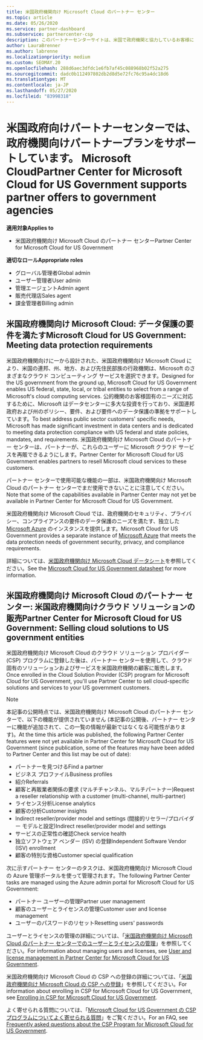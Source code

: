 ```yaml
---
title: 米国政府機関向け Microsoft Cloud のパートナー センター
ms.topic: article
ms.date: 05/26/2020
ms.service: partner-dashboard
ms.subservice: partnercenter-csp
description: このパートナーセンターサイトは、米国で政府機関と協力しているお客様に Microsoft のクラウドソリューションを提供する Microsoft パートナーを対象としています。
author: LauraBrenner
ms.author: labrenne
ms.localizationpriority: medium
ms.custom: SEOMAY.20
ms.openlocfilehash: 288d6aec3dfdc1e6fb7af45c088968b02f52a275
ms.sourcegitcommit: dadc0b112497802db2d8d5e72fc76c95a4dc18d6
ms.translationtype: MT
ms.contentlocale: ja-JP
ms.lasthandoff: 05/27/2020
ms.locfileid: "83998318"
---
```

# <a name="partner-center-for-microsoft-cloud-for-us-government-supports-partner-offers-to-government-agencies"></a><span data-ttu-id="2e38c-103">米国政府向けパートナーセンターでは、政府機関向けパートナープランをサポートしています。 Microsoft Cloud</span><span class="sxs-lookup"><span data-stu-id="2e38c-103">Partner Center for Microsoft Cloud for US Government supports partner offers to government agencies</span></span>

<span data-ttu-id="2e38c-104">**適用対象**</span><span class="sxs-lookup"><span data-stu-id="2e38c-104">**Applies to**</span></span>

- <span data-ttu-id="2e38c-105">米国政府機関向け Microsoft Cloud のパートナー センター</span><span class="sxs-lookup"><span data-stu-id="2e38c-105">Partner Center for Microsoft Cloud for US Government</span></span>

<span data-ttu-id="2e38c-106">**適切なロール**</span><span class="sxs-lookup"><span data-stu-id="2e38c-106">**Appropriate roles**</span></span>

- <span data-ttu-id="2e38c-107">グローバル管理者</span><span class="sxs-lookup"><span data-stu-id="2e38c-107">Global admin</span></span>
- <span data-ttu-id="2e38c-108">ユーザー管理者</span><span class="sxs-lookup"><span data-stu-id="2e38c-108">User admin</span></span>
- <span data-ttu-id="2e38c-109">管理エージェント</span><span class="sxs-lookup"><span data-stu-id="2e38c-109">Admin agent</span></span>
- <span data-ttu-id="2e38c-110">販売代理店</span><span class="sxs-lookup"><span data-stu-id="2e38c-110">Sales agent</span></span>
- <span data-ttu-id="2e38c-111">課金管理者</span><span class="sxs-lookup"><span data-stu-id="2e38c-111">Billing admin</span></span>


## <a name="microsoft-cloud-for-us-government-meeting-data-protection-requirements"></a><span data-ttu-id="2e38c-112">米国政府機関向け Microsoft Cloud: データ保護の要件を満たす</span><span class="sxs-lookup"><span data-stu-id="2e38c-112">Microsoft Cloud for US Government: Meeting data protection requirements</span></span>

<span data-ttu-id="2e38c-113">米国政府機関向けに一から設計された、米国政府機関向け Microsoft Cloud により、米国の連邦、州、地方、および先住民部族の行政機関は、Microsoft のさまざまなクラウド コンピューティング サービスを選択できます。</span><span class="sxs-lookup"><span data-stu-id="2e38c-113">Designed for the US government from the ground up, Microsoft Cloud for US Government enables US federal, state, local, or tribal entities to select from a range of Microsoft's cloud computing services.</span></span> <span data-ttu-id="2e38c-114">公的機関のお客様固有のニーズに対応するために、Microsoft はデータセンターに多大な投資を行っており、米国連邦政府および州のポリシー、要件、および要件へのデータ保護の準拠をサポートしています。</span><span class="sxs-lookup"><span data-stu-id="2e38c-114">To best address public sector customers' specific needs, Microsoft has made significant investment in data centers and is dedicated to meeting data protection compliance with US federal and state policies, mandates, and requirements.</span></span> <span data-ttu-id="2e38c-115">米国政府機関向け Microsoft Cloud のパートナー センターは、パートナーが、これらのユーザーに Microsoft クラウド サービスを再販できるようにします。</span><span class="sxs-lookup"><span data-stu-id="2e38c-115">Partner Center for Microsoft Cloud for US Government enables partners to resell Microsoft cloud services to these customers.</span></span>

<span data-ttu-id="2e38c-116">パートナー センターで使用可能な機能の一部は、米国政府機関向け Microsoft Cloud のパートナー センターでまだ使用できないことに注意してください。</span><span class="sxs-lookup"><span data-stu-id="2e38c-116">Note that some of the capabilities available in Partner Center may not yet be available in Partner Center for Microsoft Cloud for US Government.</span></span>

<span data-ttu-id="2e38c-117">米国政府機関向け Microsoft Cloud では、政府機関のセキュリティ、プライバシー、コンプライアンスの要件のデータ保護のニーズを満たす、独立した [Microsoft Azure](https://azure.microsoft.com/overview/clouds/government/) のインスタンスを提供します。</span><span class="sxs-lookup"><span data-stu-id="2e38c-117">Microsoft Cloud for US Government provides a separate instance of [Microsoft Azure](https://azure.microsoft.com/overview/clouds/government/) that meets the data protection needs of government security, privacy, and compliance requirements.</span></span> 

<span data-ttu-id="2e38c-118">詳細については、[米国政府機関向け Microsoft Cloud データシート](https://download.microsoft.com/download/C/9/C/C9CA3002-DFC4-4ADA-841F-DF42AEC042FB/Microsoft_Azure_Government_Datasheet_EN_US.PDF)を参照してください。</span><span class="sxs-lookup"><span data-stu-id="2e38c-118">See the [Microsoft Cloud for US Government datasheet](https://download.microsoft.com/download/C/9/C/C9CA3002-DFC4-4ADA-841F-DF42AEC042FB/Microsoft_Azure_Government_Datasheet_EN_US.PDF) for more information.</span></span>

## <a name="partner-center-for-microsoft-cloud-for-us-government-selling-cloud-solutions-to-us-government-entities"></a><span data-ttu-id="2e38c-119">米国政府機関向け Microsoft Cloud のパートナー センター: 米国政府機関向けクラウド ソリューションの販売</span><span class="sxs-lookup"><span data-stu-id="2e38c-119">Partner Center for Microsoft Cloud for US Government: Selling cloud solutions to US government entities</span></span>

<span data-ttu-id="2e38c-120">米国政府機関向け Microsoft Cloud のクラウド ソリューション プロバイダー (CSP) プログラムに登録した後は、パートナー センターを使用して、クラウド固有のソリューションおよびサービスを米国政府機関の顧客に販売します。</span><span class="sxs-lookup"><span data-stu-id="2e38c-120">Once enrolled in the Cloud Solution Provider (CSP) program for Microsoft Cloud for US Government, you'll use Partner Center to sell cloud-specific solutions and services to your US government customers.</span></span> 

> [!NOTE]  
> <span data-ttu-id="2e38c-121">本記事の公開時点では、米国政府機関向け Microsoft Cloud のパートナー センターで、以下の機能が提供されていません (本記事の公開後、パートナー センターに機能が追加されて、この一覧の情報が最新ではなくなる可能性があります)。</span><span class="sxs-lookup"><span data-stu-id="2e38c-121">At the time this article was published, the following Partner Center features were not yet available in Partner Center for Microsoft Cloud for US Government (since publication, some of the features may have been added to Partner Center and this list may be out of date):</span></span>

- <span data-ttu-id="2e38c-122">パートナーを見つける</span><span class="sxs-lookup"><span data-stu-id="2e38c-122">Find a partner</span></span>
- <span data-ttu-id="2e38c-123">ビジネス プロファイル</span><span class="sxs-lookup"><span data-stu-id="2e38c-123">Business profiles</span></span>
- <span data-ttu-id="2e38c-124">紹介</span><span class="sxs-lookup"><span data-stu-id="2e38c-124">Referrals</span></span>
- <span data-ttu-id="2e38c-125">顧客と再販業者関係の要求 (マルチチャンネル、マルチパートナー)</span><span class="sxs-lookup"><span data-stu-id="2e38c-125">Request a reseller relationship with a customer (multi-channel, multi-partner)</span></span>
- <span data-ttu-id="2e38c-126">ライセンス分析</span><span class="sxs-lookup"><span data-stu-id="2e38c-126">License analytics</span></span>
- <span data-ttu-id="2e38c-127">顧客の分析</span><span class="sxs-lookup"><span data-stu-id="2e38c-127">Customer insights</span></span>
- <span data-ttu-id="2e38c-128">Indirect reseller/provider model and settings (間接的リセラー/プロバイダー モデルと設定)</span><span class="sxs-lookup"><span data-stu-id="2e38c-128">Indirect reseller/provider model and settings</span></span>
- <span data-ttu-id="2e38c-129">サービスの正常性の確認</span><span class="sxs-lookup"><span data-stu-id="2e38c-129">Check service health</span></span>
- <span data-ttu-id="2e38c-130">独立ソフトウェア ベンダー (ISV) の登録</span><span class="sxs-lookup"><span data-stu-id="2e38c-130">Independent Software Vendor (ISV) enrollment</span></span>
- <span data-ttu-id="2e38c-131">顧客の特別な資格</span><span class="sxs-lookup"><span data-stu-id="2e38c-131">Customer special qualification</span></span>

<span data-ttu-id="2e38c-132">次に示すパートナー センターのタスクは、米国政府機関向け Microsoft Cloud の Azure 管理ポータルを使って管理されます。</span><span class="sxs-lookup"><span data-stu-id="2e38c-132">The following Partner Center tasks are managed using the Azure admin portal for Microsoft Cloud for US Government:</span></span> 

- <span data-ttu-id="2e38c-133">パートナー ユーザーの管理</span><span class="sxs-lookup"><span data-stu-id="2e38c-133">Partner user management</span></span>
- <span data-ttu-id="2e38c-134">顧客のユーザーとライセンスの管理</span><span class="sxs-lookup"><span data-stu-id="2e38c-134">Customer user and license management</span></span>
- <span data-ttu-id="2e38c-135">ユーザーのパスワードのリセット</span><span class="sxs-lookup"><span data-stu-id="2e38c-135">Resetting users' passwords</span></span>

<span data-ttu-id="2e38c-136">ユーザーとライセンスの管理の詳細については、「[米国政府機関向け Microsoft Cloud のパートナー センターでのユーザーとライセンスの管理](user-management-in-partner-center-for-microsoft-us-govt-cloud.md)」を参照してください。</span><span class="sxs-lookup"><span data-stu-id="2e38c-136">For information about managing users and licenses, see [User and license management in Partner Center for Microsoft Cloud for US Government](user-management-in-partner-center-for-microsoft-us-govt-cloud.md).</span></span>

<span data-ttu-id="2e38c-137">米国政府機関向け Microsoft Cloud の CSP への登録の詳細については、「[米国政府機関向け Microsoft Cloud の CSP への登録](enroll-in-csp-for-microsoft-us-govt-cloud.md)」を参照してください。</span><span class="sxs-lookup"><span data-stu-id="2e38c-137">For information about enrolling in CSP for Microsoft Cloud for US Government, see [Enrolling in CSP for Microsoft Cloud for US Government](enroll-in-csp-for-microsoft-us-govt-cloud.md).</span></span>

<span data-ttu-id="2e38c-138">よく寄せられる質問については、「[Microsoft Cloud for US Government の CSP プログラムについてよく寄せられる質問](faq-for-us-govt-cloud.md)」をご覧ください。</span><span class="sxs-lookup"><span data-stu-id="2e38c-138">For an FAQ, see [Frequently asked questions about the CSP Program for Microsoft Cloud for US Government](faq-for-us-govt-cloud.md).</span></span>

